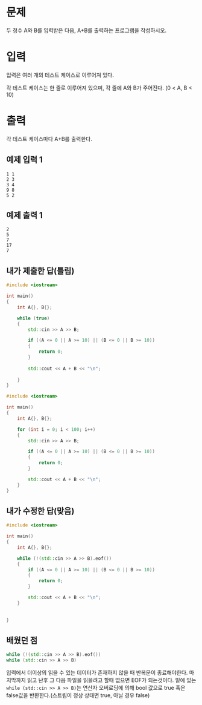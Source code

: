 문제
==============
두 정수 A와 B를 입력받은 다음, A+B를 출력하는 프로그램을 작성하시오.

입력
===============
입력은 여러 개의 테스트 케이스로 이루어져 있다.

각 테스트 케이스는 한 줄로 이루어져 있으며, 각 줄에 A와 B가 주어진다. (0 < A, B < 10)

출력
=================
각 테스트 케이스마다 A+B를 출력한다.

예제 입력 1 
---------------

```
1 1
2 3
3 4
9 8
5 2
```

예제 출력 1 
---------------

```
2
5
7
17
7
```
내가 제출한 답(틀림)
-------------------

```cpp
#include <iostream>

int main()
{
	int A{}, B{};

	while (true)
	{
		std::cin >> A >> B;

		if ((A <= 0 || A >= 10) || (B <= 0 || B >= 10))
		{
			return 0;
		}		
		
		std::cout << A + B << "\n";
				
	}
}
```

```cpp
#include <iostream>

int main()
{
	int A{}, B{};

	for (int i = 0; i < 100; i++)
	{
		std::cin >> A >> B;

		if ((A <= 0 || A >= 10) || (B <= 0 || B >= 10))
		{
			return 0;
		}

		std::cout << A + B << "\n";
	}
}
```

내가 수정한 답(맞음)
------------------

```cpp
#include <iostream>

int main()
{
	int A{}, B{};

	while (!(std::cin >> A >> B).eof())
	{
		if ((A <= 0 || A >= 10) || (B <= 0 || B >= 10))
		{
			return 0;
		}

		std::cout << A + B << "\n";
	}
		
	
}
```

배웠던 점
------------

```cpp
while (!(std::cin >> A >> B).eof())
while (std::cin >> A >> B)
```

입력에서 더이상의 읽을 수 있는 데이터가 존재하지 않을 때 반복문이 종료해야한다.   마지막까지 읽고 난후 그 다음 파일을 읽을려고 할때 없으면 EOF가 되는것이다.   밑에 있는`while (std::cin >> A >> B)`는 연산자 오버로딩에 의해 bool 값으로 true 혹은 false값을 반환한다.(스트림이 정상 상태면 true, 아닐 경우 false)
